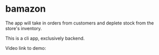 # bamazon
The app will take in orders from customers and deplete stock from the store's inventory.

This is a cli app, exclusively backend.

Video link to demo:
